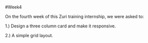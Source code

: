 #Week4

On the fourth week of this Zuri training internship, we were asked to:

1.) Design a three column card and make it responsive.

2.) A simple grid layout.
